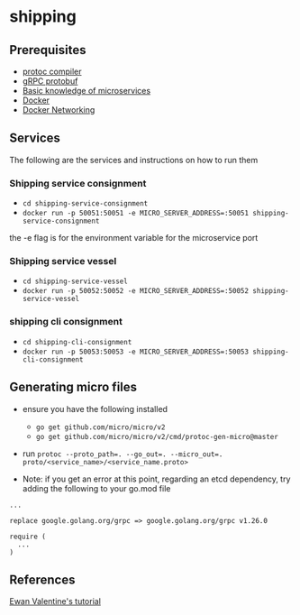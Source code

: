 # shipping

## Prerequisites

- [protoc compiler](https://grpc.io/docs/protoc-installation/)
- [gRPC protobuf](https://grpc.io/docs/languages/go/)
- [Basic knowledge of microservices](https://www.nginx.com/blog/introduction-to-microservices/)
- [Docker](https://hasura.io/blog/the-ultimate-guide-to-writing-dockerfiles-for-go-web-apps-336efad7012c/)
- [Docker Networking](https://docs.docker.com/network/)

## Services
The following are the services and instructions on how to run them

### Shipping service consignment

- `cd shipping-service-consignment`
- `docker run -p 50051:50051 -e MICRO_SERVER_ADDRESS=:50051 shipping-service-consignment`

the -e flag is for the environment variable for the microservice port

### Shipping service vessel

- `cd shipping-service-vessel`
- `docker run -p 50052:50052 -e MICRO_SERVER_ADDRESS=:50052 shipping-service-vessel`

### shipping cli consignment

- `cd shipping-cli-consignment`
- `docker run -p 50053:50053 -e MICRO_SERVER_ADDRESS=:50053 shipping-cli-consignment`


## Generating micro files
- ensure you have the following installed
  - `go get github.com/micro/micro/v2`
  - `go get github.com/micro/micro/v2/cmd/protoc-gen-micro@master`

- run `protoc --proto_path=. --go_out=. --micro_out=. proto/<service_name>/<service_name.proto>`

- Note: if you get an error at this point, regarding an etcd dependency, try adding the following to your go.mod file
```
...

replace google.golang.org/grpc => google.golang.org/grpc v1.26.0

require (
  ...
)
```

## References

[Ewan Valentine's tutorial](https://ewanvalentine.io/microservices-in-golang-part-0/)